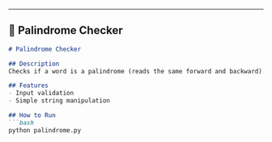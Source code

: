 
---

## 📝 **Palindrome Checker**
```markdown
# Palindrome Checker

## Description
Checks if a word is a palindrome (reads the same forward and backward).

## Features
- Input validation
- Simple string manipulation

## How to Run
```bash
python palindrome.py